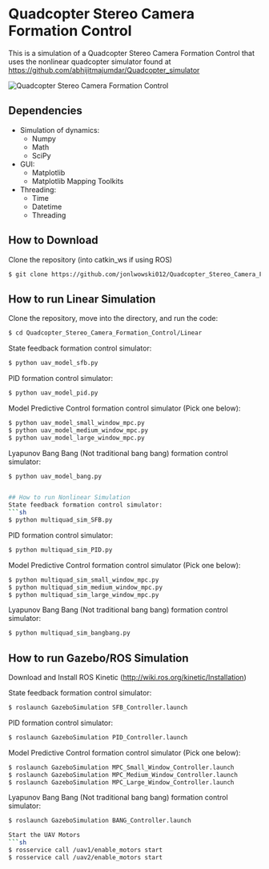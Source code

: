 # Quadcopter Stereo Camera Formation Control
This is a simulation of a Quadcopter Stereo Camera Formation Control that uses the nonlinear quadcopter simulator found at https://github.com/abhijitmajumdar/Quadcopter_simulator

![Quadcopter Stereo Camera Formation Control](/formctrl.gif?raw=true "formctrl")

## Dependencies
- Simulation of dynamics:
    - Numpy
    - Math
    - SciPy
- GUI:
    - Matplotlib
    - Matplotlib Mapping Toolkits
- Threading:
    - Time
    - Datetime
    - Threading

## How to Download 
Clone the repository (into catkin_ws if using ROS)
```sh
$ git clone https://github.com/jonlwowski012/Quadcopter_Stereo_Camera_Formation_Control.git
```
## How to run Linear Simulation
Clone the repository, move into the directory, and run the code:
```sh
$ cd Quadcopter_Stereo_Camera_Formation_Control/Linear
```
State feedback formation control simulator:
```sh
$ python uav_model_sfb.py
```
PID formation control simulator:
```sh
$ python uav_model_pid.py
```
Model Predictive Control formation control simulator (Pick one below):
```sh
$ python uav_model_small_window_mpc.py
$ python uav_model_medium_window_mpc.py
$ python uav_model_large_window_mpc.py
```
Lyapunov Bang Bang (Not traditional bang bang) formation control simulator:
```sh
$ python uav_model_bang.py


## How to run Nonlinear Simulation
State feedback formation control simulator:
```sh
$ python multiquad_sim_SFB.py
```
PID formation control simulator:
```sh
$ python multiquad_sim_PID.py
```
Model Predictive Control formation control simulator (Pick one below):
```sh
$ python multiquad_sim_small_window_mpc.py
$ python multiquad_sim_medium_window_mpc.py
$ python multiquad_sim_large_window_mpc.py
```
Lyapunov Bang Bang (Not traditional bang bang) formation control simulator:
```sh
$ python multiquad_sim_bangbang.py
```

## How to run Gazebo/ROS Simulation
Download and Install ROS Kinetic (http://wiki.ros.org/kinetic/Installation)

State feedback formation control simulator:
```sh
$ roslaunch GazeboSimulation SFB_Controller.launch 
```
PID formation control simulator:
```sh
$ roslaunch GazeboSimulation PID_Controller.launch 
```
Model Predictive Control formation control simulator (Pick one below):
```sh
$ roslaunch GazeboSimulation MPC_Small_Window_Controller.launch 
$ roslaunch GazeboSimulation MPC_Medium_Window_Controller.launch 
$ roslaunch GazeboSimulation MPC_Large_Window_Controller.launch 
```
Lyapunov Bang Bang (Not traditional bang bang) formation control simulator:
```sh
$ roslaunch GazeboSimulation BANG_Controller.launch 

Start the UAV Motors
```sh
$ rosservice call /uav1/enable_motors start
$ rosservice call /uav2/enable_motors start
```


```
